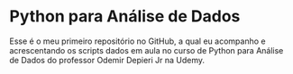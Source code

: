 # Python para Análise de Dados
 
Esse é o meu primeiro repositório no GitHub, a qual eu acompanho e acrescentando os scripts dados em aula no curso de Python para Análise de Dados do professor Odemir Depieri Jr na Udemy.
